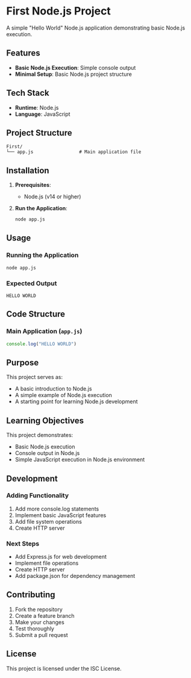# First Node.js Project

A simple "Hello World" Node.js application demonstrating basic Node.js execution.

## Features

- **Basic Node.js Execution**: Simple console output
- **Minimal Setup**: Basic Node.js project structure

## Tech Stack

- **Runtime**: Node.js
- **Language**: JavaScript

## Project Structure

```
First/
└── app.js                 # Main application file
```

## Installation

1. **Prerequisites**:
   - Node.js (v14 or higher)

2. **Run the Application**:
   ```bash
   node app.js
   ```

## Usage

### Running the Application
```bash
node app.js
```

### Expected Output
```
HELLO WORLD
```

## Code Structure

### Main Application (`app.js`)
```javascript
console.log("HELLO WORLD")
```

## Purpose

This project serves as:
- A basic introduction to Node.js
- A simple example of Node.js execution
- A starting point for learning Node.js development

## Learning Objectives

This project demonstrates:
- Basic Node.js execution
- Console output in Node.js
- Simple JavaScript execution in Node.js environment

## Development

### Adding Functionality
1. Add more console.log statements
2. Implement basic JavaScript features
3. Add file system operations
4. Create HTTP server

### Next Steps
- Add Express.js for web development
- Implement file operations
- Create HTTP server
- Add package.json for dependency management

## Contributing

1. Fork the repository
2. Create a feature branch
3. Make your changes
4. Test thoroughly
5. Submit a pull request

## License

This project is licensed under the ISC License.
